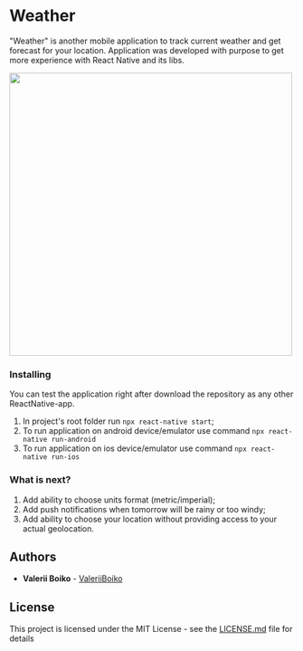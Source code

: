 # Weather

"Weather" is another mobile application to track current weather and get forecast for your location. 
Application was developed with purpose to get more experience with React Native and its libs.

<img src="https://github.com/ValeriiBoiko/Wheather/blob/master/demo.gif?raw=true" height="500"/>

### Installing

You can test the application right after download the repository as any other ReactNative-app. 
1) In project's root folder run `npx react-native start`;
2) To run application on android device/emulator use command `npx react-native run-android`
3) To run application on ios device/emulator use command `npx react-native run-ios`

### What is next?
1) Add ability to choose units format (metric/imperial);
2) Add push notifications when tomorrow will be rainy or too windy;
3) Add ability to choose your location without providing access to your actual geolocation.

## Authors

* **Valerii Boiko** - [ValeriiBoiko](https://github.com/ValeriiBoiko)

## License

This project is licensed under the MIT License - see the [LICENSE.md](LICENSE.md) file for details
